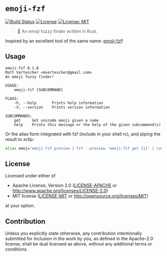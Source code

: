 # `emoji-fzf`

[![Build Status](https://travis-ci.com/mvertescher/emoji-fzf.svg?branch=master)](https://travis-ci.com/mvertescher/emoji-fzf)
[![License](https://img.shields.io/badge/License-Apache%202.0-blue.svg)](https://opensource.org/licenses/Apache-2.0)
[![License: MIT](https://img.shields.io/badge/License-MIT-yellow.svg)](https://opensource.org/licenses/MIT)

> 🦀 An emoji fuzzy finder written in Rust.

Inspired by an excellent tool of the same name: [emoji-fzf](https://github.com/noahp/emoji-fzf)!

## Usage

```plaintext
emoji-fzf 0.1.0
Matt Vertescher <mvertescher@gmail.com>
An emoji fuzzy finder!

USAGE:
    emoji-fzf [SUBCOMMAND]

FLAGS:
    -h, --help       Prints help information
    -V, --version    Prints version information

SUBCOMMANDS:
    get     Get unicode emoji given a name
    help    Prints this message or the help of the given subcommand(s)
```

Or the alias form integrated with fzf (include in your shell rc), and piping
the result to xclip:

```bash
alias emoj="emoji-fzf preview | fzf --preview 'emoji-fzf get {1}' | cut -d \" \" -f 1 | emoji-fzf get | xclip"
```

## License

Licensed under either of

 * Apache License, Version 2.0
   ([LICENSE-APACHE](LICENSE-APACHE) or http://www.apache.org/licenses/LICENSE-2.0)
 * MIT license
   ([LICENSE-MIT](LICENSE-MIT) or http://opensource.org/licenses/MIT)

at your option.

## Contribution

Unless you explicitly state otherwise, any contribution intentionally submitted
for inclusion in the work by you, as defined in the Apache-2.0 license, shall be
dual licensed as above, without any additional terms or conditions.
